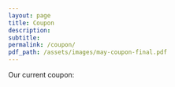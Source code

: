 ```yaml
---
layout: page
title: Coupon
description:
subtitle:
permalink: /coupon/
pdf_path: /assets/images/may-coupon-final.pdf
---
```



Our current coupon:
